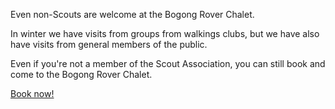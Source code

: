 Even non-Scouts are welcome at the Bogong Rover Chalet.

In winter we have visits from groups from walkings clubs, but we have also have
visits from general members of the public.

Even if you're not a member of the Scout Association, you can still book and
come to the Bogong Rover Chalet.

[Book now!](http://www.trybooking.com/Booking/BookingEventSummary.aspx?eid=74559)
